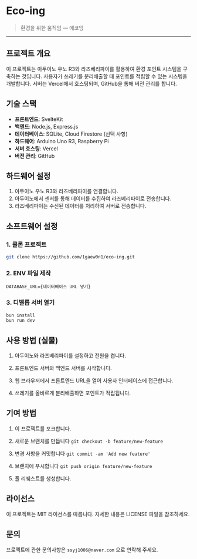 # Eco-ing

> 환경을 위한 움직임 ― 에코잉

---

## 프로젝트 개요

이 프로젝트는 아두이노 우노 R3와 라즈베리파이를 활용하여 환경 포인트 시스템을 구축하는 것입니다. 사용자가 쓰레기를 분리배출할 때 포인트를 적립할 수 있는 시스템을 개발합니다. 서버는 Vercel에서 호스팅되며, GitHub을 통해 버전 관리를 합니다.

## 기술 스택

- **프론트엔드**: SvelteKit
- **백엔드**: Node.js, Express.js
- **데이터베이스**: SQLite, Cloud Firestore (선택 사항)
- **하드웨어**: Arduino Uno R3, Raspberry Pi
- **서버 호스팅**: Vercel
- **버전 관리**: GitHub

## 하드웨어 설정

1. 아두이노 우노 R3와 라즈베리파이를 연결합니다.
2. 아두이노에서 센서를 통해 데이터를 수집하여 라즈베리파이로 전송합니다.
3. 라즈베리파이는 수신된 데이터를 처리하여 서버로 전송합니다.

## 소프트웨어 설정

### 1. 클론 프로젝트

```bash
git clone https://github.com/1gaew0n1/eco-ing.git
```

### 2. ENV 파일 제작

```env
DATABASE_URL={데이터베이스 URL 넣기}
```

### 3. 디벨롭 서버 열기

```bash
bun install
bun run dev
```

## 사용 방법 (실물)

1. 아두이노와 라즈베리파이를 설정하고 전원을 켭니다.

2. 프론트엔드 서버와 백엔드 서버를 시작합니다.

3. 웹 브라우저에서 프론트엔드 URL을 열어 사용자 인터페이스에 접근합니다.

4. 쓰레기를 올바르게 분리배출하면 포인트가 적립됩니다.

## 기여 방법

1. 이 프로젝트를 포크합니다.

2. 새로운 브랜치를 만듭니다 `git checkout -b feature/new-feature`

3. 변경 사항을 커밋합니다 `git commit -am 'Add new feature'`

4. 브랜치에 푸시합니다 `git push origin feature/new-feature`

5. 풀 리퀘스트를 생성합니다.

## 라이선스

이 프로젝트는 MIT 라이선스를 따릅니다. 자세한 내용은 LICENSE 파일을 참조하세요.

## 문의

프로젝트에 관한 문의사항은 `ssyj1006@naver.com` 으로 연락해 주세요.
